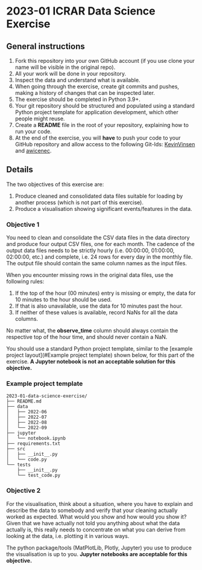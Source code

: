 # 2023-01 ICRAR Data Science Exercise

## General instructions

1. Fork this repository into your own GitHub account (if you use clone your name will be visible in the original repo).
1. All your work will be done in your repository.
1. Inspect the data and understand what is available.
1. When going through the exercise, create git commits and pushes, making a history of changes that can be inspected later.
1. The exercise should be completed in Python 3.9+.
1. Your git repository should be structured and populated using a standard Python project template for application development, which other people might reuse.
1. Create a __README__ file in the root of your repository, explaining how to run your code.
1. At the end of the exercise, you will __have__ to push your code to your GitHub repository and allow access to the following Git-Ids: [KevinVinsen](https://github.com/KevinVinsen) and [awicenec](https://github.com/awicenec). 

## Details

The two objectives of this exercise are:
1. Produce cleaned and consolidated data files suitable for loading by another process (which is not part of this exercise).
1. Produce a visualisation showing significant events/features in the data.

### Objective 1

You need to clean and consolidate the CSV data files in the data directory and produce four output CSV files, one for each month.
The cadence of the output data files needs to be strictly hourly (i.e. 00:00:00, 01:00:00, 02:00:00, etc.) and complete, i.e. 24 rows for every day in the monthly file.
The output file should contain the same column names as the input files.

When you encounter missing rows in the original data files, use the following rules:

1. If the top of the hour (00 minutes) entry is missing or empty, the data for 10 minutes to the hour should be used.
1. If that is also unavailable, use the data for 10 minutes past the hour.
1. If neither of these values is available, record NaNs for all the data columns.

No matter what, the __observe_time__ column should always contain the respective top of the hour time, and should never contain a NaN.

You should use a standard Python project template, similar to the [example project layout](#Example project template) shown below, for this part of the exercise. __A Jupyter notebook is not an acceptable solution for this objective.__

### Example project template
```
2023-01-data-science-exercise/
├── README.md
├── data
│   ├── 2022-06
│   ├── 2022-07
│   ├── 2022-08
│   └── 2022-09
├── jupyter
│   └── notebook.ipynb
├── requirements.txt
├── src
│   ├── __init__.py
│   └── code.py
└── tests
    ├── __init__.py
    └── test_code.py
```


### Objective 2

For the visualisation, think about a situation, where you have to explain and describe the data to somebody and verify that your cleaning actually worked as expected.
What would you show and how would you show it?
Given that we have actually not told you anything about what the data actually is, this really needs to concentrate on what you can derive from looking at the data, i.e. plotting it in various ways.

The python package/tools (MatPlotLib, Plotly, Jupyter) you use to produce the visualisation is up to you.
__Jupyter notebooks are acceptable for this objective.__
